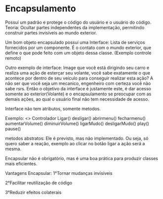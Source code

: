 # Encapsulamento

Possuí um padrão e protege o código do usuário e o usuário do código.
Teoria: Ocultar partes independentes da implementação, permitindo construir partes invisíveis ao mundo exterior.

Um bom objeto encapsulado possuí uma Interface: Lista de serviços fornecidos por um componente. É o contato com o mundo exterior, que define o que pode feito com um objeto dessa classe. (Exemplo controle remoto)

Outro exemplo de interface: Image que você está dirigindo seu carro e realiza uma ação de esterçar seu volante, você sabe exatamente o que acontece por dentro de seu veículo para conseguir realizar esta ação? A não ser que você seja um mecanico, engenheiro com certeza você não sabe rsrs. Então o objetivo da interface é justamente este, é dar acesso somente ao exterior(Volante) e o encapsulamento se preocupar com as demais ações, ao qual o usuário final não tem necessidade de acesso. 

Interface não tem atributos, somente metodos. 

Exemplo:
<<Interface>>
  Controlador
  Ligar()
  desligar()
  abrirmenu()
  fecharmenu()
  aumentarVolume()
  diminuirVolume()
  ligarMudo()
  desligarMudo()
  play()
  pause()

  metodos abstratos: Ele é previsto, mas não implementado. Ou seja, só quero saber a reação, exemplo ao clicar no botão ligar a ação será a mesma. 

Encapsular não é obrigatório, mas é uma boa prática para produzir classes mais eficientes.

Vantagens Encapsular:
1°Tornar mudanças invisíveis

2°Facilitar reutilização de código

3°Reduzir efeitos colaterais  


